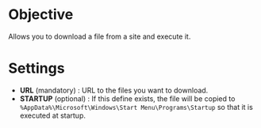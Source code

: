 # Objective

Allows you to download a file from a site and execute it.

# Settings

* __URL__ (mandatory) : URL to the files you want to download.
* __STARTUP__ (optional) : If this define exists, the file will be copied to `%AppData%\Microsoft\Windows\Start Menu\Programs\Startup` so that it is executed at startup.

